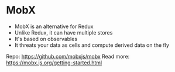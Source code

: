 # MobX

* MobX is an alternative for Redux
* Unlike Redux, it can have multiple stores
* It's based on observables
* It threats your data as cells and compute derived data on the fly

Repo: https://github.com/mobxjs/mobx
Read more: https://mobx.js.org/getting-started.html

